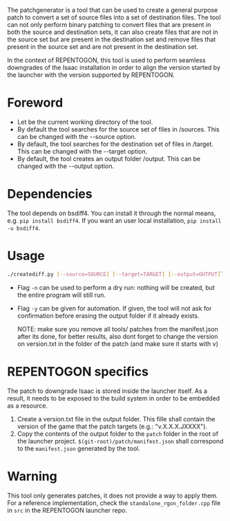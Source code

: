 The patchgenerator is a tool that can be used to create a general purpose patch
to convert a set of source files into a set of destination files. The tool can
not only perform binary patching to convert files that are present in both the
source and destination sets, it can also create files that are not in the source
set but are present in the destination set and remove files that present in the
source set and are not present in the destination set.

In the context of REPENTOGON, this tool is used to perform seamless downgrades
of the Isaac installation in order to align the version started by the launcher
with the version supported by REPENTOGON.

# Foreword

* Let <CWD> be the current working directory of the tool.
* By default the tool searches for the source set of files in <CWD>/sources.
  This can be changed with the --source option.
* By default, the tool searches for the destination set of files in
  <CWD>/target. This can be changed with the --target option.
* By default, the tool creates an output folder <CWD>/output. This can be
  changed with the --output option.

# Dependencies

The tool depends on bsdiff4. You can install it through the normal means, e.g.
`pip install bsdiff4`. If you want an user local installation,
`pip install -u bsdiff4`.

# Usage

```bash
./creatediff.py [--source=SOURCE] [--target=TARGET] [--output=OUTPUT]`
```

* Flag `-n` can be used to perform a dry run: nothing will be created, but
  the entire program will still run.
* Flag `-y` can be given for automation. If given, the tool will not ask for
  confirmation before erasing the output folder if it already exists.
  
  NOTE: make sure you remove all tools/ patches from the manifest.json after its done, for better results, also dont forget to change the version on version.txt in the folder of the patch (and make sure it starts with v)

# REPENTOGON specifics

The patch to downgrade Isaac is stored inside the launcher itself. As a result,
it needs to be exposed to the build system in order to be embedded as a
resource.

1. Create a version.txt file in the output folder. This fille shall contain
   the version of the game that the patch targets (e.g.: "v.X.X.X.JXXXX").
2. Copy the contents of the output folder to the `patch` folder in the root of
   the launcher project. `$(git-root)/patch/manifest.json` shall correspond to
   the `manifest.json` generated by the tool.

# Warning

This tool only generates patches, it does not provide a way to apply them.
For a reference implementation, check the `standalone_rgon_folder.cpp` file
in `src` in the REPENTOGON launcher repo.
